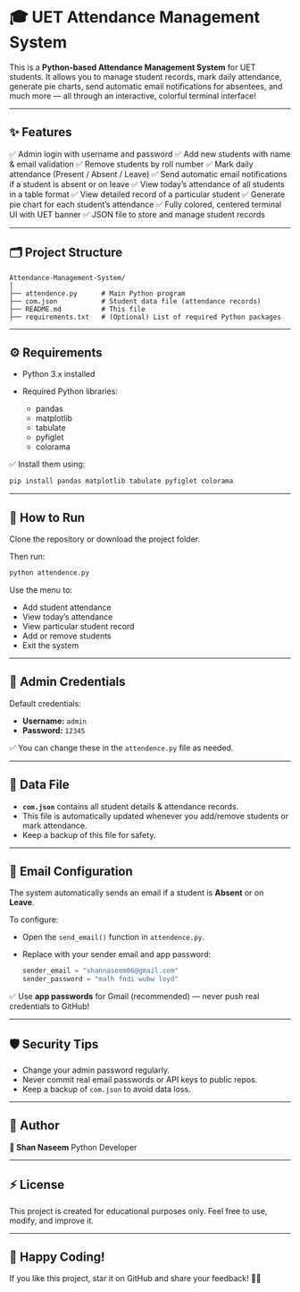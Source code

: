 # 🎓 UET Attendance Management System

This is a **Python-based Attendance Management System** for UET students.
It allows you to manage student records, mark daily attendance, generate pie charts, send automatic email notifications for absentees, and much more — all through an interactive, colorful terminal interface!

---

## ✨ Features

✅ Admin login with username and password
✅ Add new students with name & email validation
✅ Remove students by roll number
✅ Mark daily attendance (Present / Absent / Leave)
✅ Send automatic email notifications if a student is absent or on leave
✅ View today’s attendance of all students in a table format
✅ View detailed record of a particular student
✅ Generate pie chart for each student’s attendance
✅ Fully colored, centered terminal UI with UET banner
✅ JSON file to store and manage student records

---

## 🗂️ Project Structure

```
Attendance-Management-System/
│
├── attendence.py      # Main Python program
├── com.json           # Student data file (attendance records)
├── README.md          # This file
├── requirements.txt   # (Optional) List of required Python packages
```

---

## ⚙️ Requirements

* Python 3.x installed
* Required Python libraries:

  * pandas
  * matplotlib
  * tabulate
  * pyfiglet
  * colorama

✅ Install them using:

```bash
pip install pandas matplotlib tabulate pyfiglet colorama
```

---

## 🚀 How to Run

Clone the repository or download the project folder.

Then run:

```bash
python attendence.py
```

Use the menu to:

* Add student attendance
* View today’s attendance
* View particular student record
* Add or remove students
* Exit the system

---

## 🔐 Admin Credentials

Default credentials:

* **Username:** `admin`
* **Password:** `12345`

✅ You can change these in the `attendence.py` file as needed.

---

## 📁 Data File

* **`com.json`** contains all student details & attendance records.
* This file is automatically updated whenever you add/remove students or mark attendance.
* Keep a backup of this file for safety.

---

## 📧 Email Configuration

The system automatically sends an email if a student is **Absent** or on **Leave**.

To configure:

* Open the `send_email()` function in `attendence.py`.
* Replace with your sender email and app password:

  ```python
  sender_email = "shannaseem06@gmail.com"
  sender_password = "malh fndi wubw loyd"
  ```

✅ Use **app passwords** for Gmail (recommended) — never push real credentials to GitHub!

---

## 🛡️ Security Tips

* Change your admin password regularly.
* Never commit real email passwords or API keys to public repos.
* Keep a backup of `com.json` to avoid data loss.

---

## 🙌 Author

**👤 Shan Naseem**
Python Developer 

---

## ⚡ License

This project is created for educational purposes only.
Feel free to use, modify, and improve it.

---

## 💙 Happy Coding!

If you like this project, star it on GitHub and share your feedback! 🚀✨
